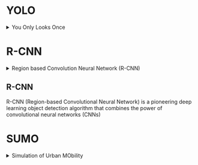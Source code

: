 # YOLO

<details>
 <summary>You Only Looks Once</summary>

  The YOLO algorithm operates by dividing the input image into an S×SS×S grid. Each grid cell is responsible for predicting bounding boxes and class probabilities for objects whose centers fall within that cell. Here’s a breakdown of the key steps involved:

    - Grid Division: The image is segmented into a grid, where each cell predicts bounding boxes and class probabilities.
    - Bounding Box Prediction: Each grid cell predicts BB bounding boxes, each with a confidence score that indicates the likelihood of an object being present and how accurate the box is.
    - Class Probability Prediction: Alongside bounding boxes, each grid cell also predicts class probabilities for the objects.
    - Non-Max Suppression (NMS): After generating predictions, NMS is applied to eliminate overlapping boxes, retaining only those with the highest confidence scores.
</details>


# R-CNN 

<details>
 <summary>Region based Convolution Neural Network (R-CNN)</summary>
 
 ### What is a Convolutional Neural Network (CNN)?
 A Convolutional Neural Network (CNN) is a specialized type of deep learning algorithm that is particularly well-suited for image recognition and processing tasks[1][2][3][4]. It is inspired by the structure of the human visual cortex and has a hierarchical architecture that allows it to learn and extract features from images at different scales[1][2].

CNNs are made up of multiple layers, including convolutional layers, pooling layers, and fully connected layers[1][2][3]. The key components of a CNN are:

- **Convolutional Layers**: Apply convolutional operations to input images using filters (kernels) to detect features like edges, textures, and patterns[1][2][4].
- **Pooling Layers**: Downsample the spatial dimensions of the input, reducing computational complexity[1][2].
- **Activation Functions**: Introduce non-linearity, allowing the model to learn complex relationships[1].
- **Fully Connected Layers**: Make predictions based on the high-level features learned by previous layers[1][2].

### How CNNs Work

CNNs work by applying a series of convolutional layers to the input image[1][2][3][4]. Each convolutional layer applies a filter to the input, generating a feature map that represents the presence and intensity of detected features[4].

The process involves[4]:

1. Sliding a filter (kernel) over the input image
2. Calculating a dot product between the kernel weights and the pixel values under the kernel
3. Transforming the input into a set of feature maps

Deeper layers receive input from previous layers' feature maps, enabling them to detect more complex patterns[4]. Between layers, pooling operations downsample the feature maps to reduce dimensionality[1][2].

In the final layers, fully connected layers make predictions based on the learned features[1][2][4].

### Applications of CNNs

CNNs have a wide range of applications due to their effectiveness in processing visual data[3][4][5]:

- Image classification
- Object detection
- Image segmentation
- Image generation
- Video analysis
- Medical image analysis
- Self-driving cars
- Facial recognition

### Advantages of CNNs

- Ability to automatically extract relevant features from raw image data[3]
- Translation-invariant characteristics that allow identifying patterns regardless of position or orientation[3]
- Availability of pre-trained models that can be fine-tuned for new tasks with little data[3]
- Versatility in application to various domains beyond images, such as natural language processing and time series analysis[3]
</details>

 ## R-CNN
 R-CNN (Region-based Convolutional Neural Network) is a pioneering deep learning object detection algorithm that combines the power of convolutional neural networks (CNNs)


 # SUMO
<details>
<summary>Simulation of Urban MObility</summary>

  SUMO (Simulation of Urban MObility) is an open-source, highly portable, and flexible traffic simulation software designed to model the movement of vehicles and pedestrians in urban environments. It is widely used for traffic management, urban planning, and the development of intelligent transportation systems.

 Key Features of SUMO

    1.Traffic Simulation: SUMO simulates the behavior of individual vehicles and pedestrians, allowing for the analysis of traffic flow and congestion in urban areas.
    2.Multi-modal Transport: The software supports various modes of transport, including cars, buses, bicycles, and pedestrians, enabling comprehensive mobility studies.
    3.Dynamic Traffic Management: SUMO can integrate with real-time traffic data and adaptive traffic light control algorithms to optimize traffic flow and reduce congestion.
    4.Routing Algorithms: It includes several routing algorithms, such as Dijkstra, A*, and CHWrapper, which help determine the best paths for vehicles based on various parameters like travel time and distance
</details>

